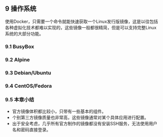 ## 9 操作系统
使用Docker，只需要一个命令就能快速获取一个Linux发行版镜像，这是以往包括各种虚拟化技术都难以实现的，这些镜像一般都很精简，但是可以支持完整Linux系统的大部分功能。
### 9.1 BusyBox
### 9.2 Alpine

### 9.3 Debian/Ubuntu



### 9.4 CentOS/Fedora



### 9.5 本章小结

- 官方镜像体积都比较小，只带有一些基本的组件。
- 个别第三方镜像质量也非常高，这些镜像通常对某个具体应用进行配置。
- 出于安全考虑，几乎所有官方制作的镜像都没有安装SSH服务，无法使用用户名和密码直接登录。
